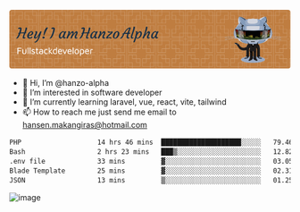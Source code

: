 ![Header](./github-header-image.png)

- 👋 Hi, I’m @hanzo-alpha
- 👀 I’m interested in software developer
- 🌱 I’m currently learning laravel, vue, react, vite, tailwind
- 📫 How to reach me just send me email to hansen.makangiras@hotmail.com 

<!---
hanzo-alpha/hanzo-alpha is a ✨ special ✨ repository because its `README.md` (this file) appears on your GitHub profile.
You can click the Preview link to take a look at your changes.
--->

<!--START_SECTION:waka-->

```txt
PHP                   14 hrs 46 mins  ████████████████████░░░░░   79.46 %
Bash                  2 hrs 23 mins   ███▒░░░░░░░░░░░░░░░░░░░░░   12.82 %
.env file             33 mins         ▓░░░░░░░░░░░░░░░░░░░░░░░░   03.05 %
Blade Template        25 mins         ▓░░░░░░░░░░░░░░░░░░░░░░░░   02.31 %
JSON                  13 mins         ▒░░░░░░░░░░░░░░░░░░░░░░░░   01.25 %
```

<!--END_SECTION:waka-->

![image](https://github.com/hanzo-alpha/hanzo-alpha/assets/111342797/c4bd2977-6123-4017-8652-6e166259b484)


